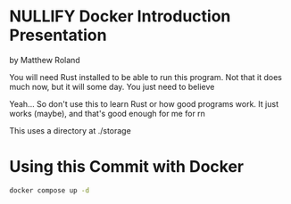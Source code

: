 # NULLIFY Docker Introduction Presentation
by Matthew Roland

You will need Rust installed to be able to run this program. Not that it does much now, but it will some day. You just need to believe

Yeah... So don't use this to learn Rust or how good programs work. It just works (maybe), and that's good enough for me for rn

This uses a directory at ./storage

# Using this Commit with Docker
```bash
docker compose up -d
```
